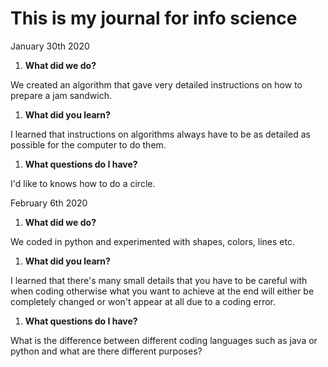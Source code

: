 # This is my journal for info science

January 30th 2020

1. **What did we do?**

  We created an algorithm that gave very detailed instructions on how to prepare a jam sandwich.

1. **What did you learn?**

  I learned that instructions on algorithms always have to be as detailed as possible for the computer to do them.

1. **What questions do I have?**

  I'd like to knows how to do a circle.



February 6th 2020

1. **What did we do?**

  We coded in python and experimented with shapes, colors, lines etc.

1. **What did you learn?**

  I learned that there's many small details that you have to be careful with when coding otherwise what you want to achieve at the end will either be completely changed or won't appear at all due to a coding error.

1. **What questions do I have?**

  What is the difference between different coding languages such as java or python and what are there different purposes?
